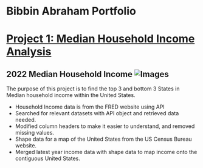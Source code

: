 # Bibbin Abraham Portfolio

# [Project 1: Median Household Income Analysis](https://github.com/abrahambibbin/Projects/blob/main/Median%20Income%20Household.ipynb)

## 2022 Median Household Income ![Images](Median_household_income_2022.png)
The purpose of this project is to find the top 3 and bottom 3 States in Median household income within the United States.

* Household Income data is from the FRED website using API
* Searched for relevant datasets with API object and retrieved data needed.
* Modified column headers to make it easier to understand, and removed missing values.
* Shape data for a map of the United States from the US Census Bureau website.
* Merged latest year income data with shape data to map income onto the contiguous United States.
